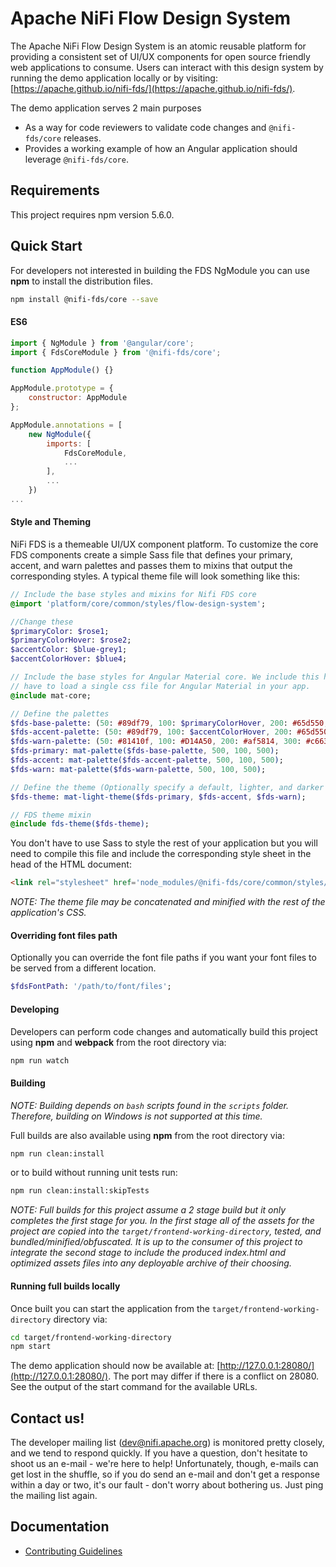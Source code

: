 # Apache NiFi Flow Design System

The Apache NiFi Flow Design System is an atomic reusable platform for providing a consistent set of UI/UX components for open source friendly web applications to consume. Users can interact with this design system by running the demo application locally or by visiting: [https://apache.github.io/nifi-fds/](https://apache.github.io/nifi-fds/).

The demo application serves 2 main purposes
* As a way for code reviewers to validate code changes and `@nifi-fds/core` releases. 
* Provides a working example of how an Angular application should leverage `@nifi-fds/core`.

## Requirements
This project requires npm version 5.6.0.

## Quick Start
For developers not interested in building the FDS NgModule you can use **npm** to install the distribution files.

```bash
npm install @nifi-fds/core --save
```

#### ES6
```javascript
import { NgModule } from '@angular/core';
import { FdsCoreModule } from '@nifi-fds/core';

function AppModule() {}

AppModule.prototype = {
    constructor: AppModule
};

AppModule.annotations = [
    new NgModule({
        imports: [
            FdsCoreModule,
            ...
        ],
        ...
    })
...
```

#### Style and Theming
NiFi FDS is a themeable UI/UX component platform. To customize the core FDS components create a simple Sass file that defines your primary, accent, and warn palettes and passes them to mixins that output the corresponding styles. A typical theme file will look something like this:

```sass
// Include the base styles and mixins for Nifi FDS core
@import 'platform/core/common/styles/flow-design-system';

//Change these
$primaryColor: $rose1;
$primaryColorHover: $rose2;
$accentColor: $blue-grey1;
$accentColorHover: $blue4;

// Include the base styles for Angular Material core. We include this here so that you only
// have to load a single css file for Angular Material in your app.
@include mat-core;

// Define the palettes
$fds-base-palette: (50: #89df79, 100: $primaryColorHover, 200: #65d550, 300: #53d03b, 400: #46c32f, 500: $primaryColor, 600: $primaryColor, 700: #89df79, 800: #29701b, 900: #215c16, A100: #9be48d, A200: #ade9a2, A400: #bfedb6, A700: #1a4711, contrast: (50: $black-87-opacity, 100: $black-87-opacity, 200: $black-87-opacity, 300: white, 400: white, 500: $white-87-opacity, 600: $white-87-opacity, 700: $white-87-opacity, 800: $white-87-opacity, 900: $white-87-opacity, A100: $black-87-opacity, A200: white, A400: white, A700: $white-87-opacity));
$fds-accent-palette: (50: #89df79, 100: $accentColorHover, 200: #65d550, 300: #53d03b, 400: #46c32f, 500: $accentColor, 600: $accentColor, 700: #89df79, 800: #29701b, 900: #215c16, A100: #9be48d, A200: #ade9a2, A400: #bfedb6, A700: #1a4711, contrast: (50: $black-87-opacity, 100: $black-87-opacity, 200: $black-87-opacity, 300: white, 400: white, 500: $white-87-opacity, 600: $white-87-opacity, 700: $white-87-opacity, 800: $white-87-opacity, 900: $white-87-opacity, A100: $black-87-opacity, A200: white, A400: white, A700: $white-87-opacity));
$fds-warn-palette: (50: #81410f, 100: #D14A50, 200: #af5814, 300: #c66317, 400: #dd6f19, 500: $warnColor, 600: $warnColor, 700: #eea66e, 800: #f1b485, 900: #f4c29b, A100: #ec9857, A200: #89df79, A400: #89df79, A700: #f6d0b2, contrast: (50: $black-87-opacity, 100: $black-87-opacity, 200: $black-87-opacity, 300: white, 400: white, 500: $white-87-opacity, 600: $white-87-opacity, 700: $white-87-opacity, 800: $white-87-opacity, 900: $white-87-opacity, A100: $black-87-opacity, A200: white, A400: white, A700: $white-87-opacity));
$fds-primary: mat-palette($fds-base-palette, 500, 100, 500);
$fds-accent: mat-palette($fds-accent-palette, 500, 100, 500);
$fds-warn: mat-palette($fds-warn-palette, 500, 100, 500);

// Define the theme (Optionally specify a default, lighter, and darker hue.)
$fds-theme: mat-light-theme($fds-primary, $fds-accent, $fds-warn);

// FDS theme mixin
@include fds-theme($fds-theme);
```

You don't have to use Sass to style the rest of your application but you will need to compile this file and include the corresponding style sheet in the head of the HTML document:

```html
<link rel="stylesheet" href='node_modules/@nifi-fds/core/common/styles/css/flow-design-system.min.css'/>
```

_NOTE: The theme file may be concatenated and minified with the rest of the application's CSS._

#### Overriding font files path
Optionally you can override the font file paths if you want your font files to be served from a different location.

```sass
$fdsFontPath: '/path/to/font/files';
```

#### Developing
Developers can perform code changes and automatically build this project using **npm** and **webpack** from the root directory via:

```bash
npm run watch 
```

#### Building
_NOTE: Building depends on `bash` scripts found in the `scripts` folder. Therefore, building on Windows is not supported at this time._

Full builds are also available using **npm** from the root directory via:

```bash
npm run clean:install
```

or to build without running unit tests run:

```bash
npm run clean:install:skipTests
```

_NOTE: Full builds for this project assume a 2 stage build but it only completes the first stage for you. In the first stage all of the assets for the project are copied into the `target/frontend-working-directory`, tested, and bundled/minified/obfuscated. It is up to the consumer of this project to integrate the second stage to include the produced index.html and optimized assets files into any deployable archive of their choosing._

#### Running full builds locally
Once built you can start the application from the `target/frontend-working-directory` directory via:

```bash
cd target/frontend-working-directory
npm start
```

The demo application should now be available at: [http://127.0.0.1:28080/](http://127.0.0.1:28080/). The port may differ if there is a conflict on 28080. See the output of the start command for the available URLs.

## Contact us!
The developer mailing list (dev@nifi.apache.org) is monitored pretty closely, and we tend to respond quickly.  If you have a question, don't hesitate to shoot us an e-mail - we're here to help! Unfortunately, though, e-mails can get lost in the shuffle, so if you do send an e-mail and don't get a response within a day or two, it's our fault - don't worry about bothering us. Just ping the mailing list again.

## Documentation
* [Contributing Guidelines](docs/CONTRIBUTING.md)
